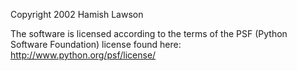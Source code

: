Copyright 2002 Hamish Lawson

The software is licensed according to the terms of the PSF (Python Software Foundation) license found here: http://www.python.org/psf/license/